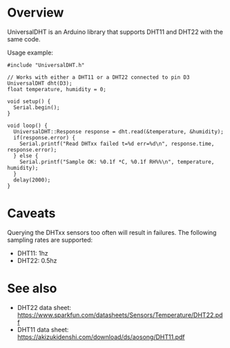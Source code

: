 # Overview

UniversalDHT is an Arduino library that supports DHT11 and DHT22 with the same code.


Usage example:

```
#include "UniversalDHT.h"

// Works with either a DHT11 or a DHT22 connected to pin D3
UniversalDHT dht(D3);
float temperature, humidity = 0;

void setup() {
  Serial.begin();
}

void loop() {
  UniversalDHT::Response response = dht.read(&temperature, &humidity);
  if(response.error) {
    Serial.printf("Read DHTxx failed t=%d err=%d\n", response.time, response.error);
  } else {
    Serial.printf("Sample OK: %0.1f *C, %0.1f RH%%\n", temperature, humidity);
  }
  delay(2000);
}
```

# Caveats

Querying the DHTxx sensors too often will result in failures. The following sampling rates are supported:

* DHT11: 1hz
* DHT22: 0.5hz

# See also

* DHT22 data sheet: https://www.sparkfun.com/datasheets/Sensors/Temperature/DHT22.pdf
* DHT11 data sheet: https://akizukidenshi.com/download/ds/aosong/DHT11.pdf
